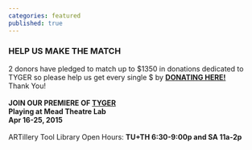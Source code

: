```yaml
---
categories: featured
published: true
---
```


### HELP US MAKE THE MATCH
2 donors have pledged to match up to $1350 in donations dedicated to TYGER so please help us get every single $ by [**DONATING HERE!**](http://www.razoo.com/story/Banished-Productions)
<br> Thank You! 
<br>
<br>
**JOIN OUR PREMIERE OF [TYGER](http://banishedproductions.org/hybrids/tyger/) 
<br>
Playing at Mead Theatre Lab
<br>
Apr 16-25, 2015**
<br>
<br>
ARTillery Tool Library Open Hours:
**TU+TH 6:30-9:00p and
SA 11a-2p**
